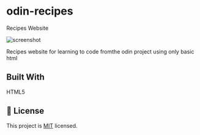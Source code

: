 # odin-recipes

Recipes Website

![screenshot](./app_screenshot.png)

Recipes website for learning to code fromthe odin project using only basic html

## Built With

HTML5

## 📝 License

This project is [MIT](./MIT.md) licensed.
